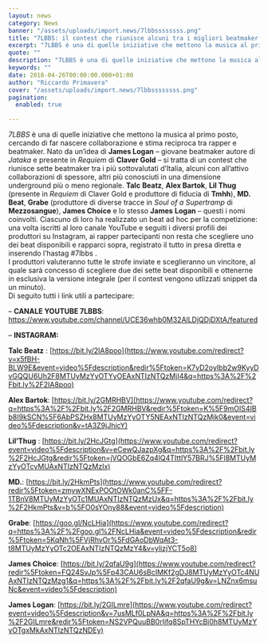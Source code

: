 ```yaml
---
layout: news
category: News
banner: "/assets/uploads/import.news/7lbbssssssss.png"
title: "7LBBS: il contest che riunisce alcuni tra i migliori beatmaker emergenti d’Italia"
excerpt: "7LBBS è una di quelle iniziative che mettono la musica al primo posto, cercando di far nascere collaborazione e stima reciproca tra rapper e beatmaker. Nato da un’idea di James Logan – giovane beatmaker autore di Jataka e presente in Requiem di Claver Gold – si tratta di un contest che riunisce sette beatmaker tra [&hellip"
quote: ""
description: "7LBBS è una di quelle iniziative che mettono la musica al primo posto, cercando di far nascere collaborazione e stima reciproca tra rapper e beatmaker. Nato da un’idea di James Logan – giovane beatmaker autore di Jataka e presente in Requiem di Claver Gold – si tratta di un contest che riunisce sette beatmaker tra [&hellip"
keywords: ""
date: 2018-04-26T00:00:00.000+01:00
author: "Riccardo Primavera"
cover: "/assets/uploads/import.news/7lbbssssssss.png"
pagination:
  enabled: true

---
```


_7LBBS_ è una di quelle iniziative che mettono la musica al primo posto, cercando di far nascere collaborazione e stima reciproca tra rapper e beatmaker. Nato da un’idea di **James Logan** – giovane beatmaker autore di _Jataka_ e presente in _Requiem_ di **Claver Gold** – si tratta di un contest che riunisce sette beatmaker tra i più sottovalutati d’Italia, alcuni con all’attivo collaborazioni di spessore, altri più conosciuti in una dimensione underground più o meno regionale. **Talc** **Beatz**, **Alex Bartok**, **Lil Thug** (presente in _Requiem_ di Claver Gold e produttore di fiducia di **Tmhh**), **MD. Beat**, **Grabe** (produttore di diverse tracce in _Soul of a Supertramp_ di **Mezzosangue**), **James Choice** e lo stesso **James** **Logan** – questi i nomi coinvolti. Ciascuno di loro ha realizzato un beat ad hoc per la competizione: una volta iscritti al loro canale YouTube e seguiti i diversi profili dei produttori su Instagram, ai rapper partecipanti non resta che scegliere uno dei beat disponibili e rapparci sopra, registrato il tutto in presa diretta e inserendo l’hastag #7lbbs .  
I produttori valuteranno tutte le strofe inviate e sceglieranno un vincitore, al quale sarà concesso di scegliere due dei sette beat disponibili e ottenerne in esclusiva la versione integrale (per il contest vengono utlizzati snippet da un minuto).  
Di seguito tutti i link utili a partecipare:

– **CANALE YOUTUBE 7LBBS**: <https://www.youtube.com/channel/UCE36whb0M32AlLDjQDjDXtA/featured>

– **INSTAGRAM:** 

**Talc Beatz** : [https://bit.ly/2IA8poo](https://www.youtube.com/redirect?v=x5fBH-BLW9E&event=video%5Fdescription&redir%5Ftoken=K7vD2oyIbb2w9KyyDvGQQU6Uh2F8MTUyMzYyOTYyOEAxNTIzNTQzMjI4&q=https%3A%2F%2Fbit.ly%2F2IA8poo)

**Alex Bartok**: [https://bit.ly/2GMRHBV](https://www.youtube.com/redirect?q=https%3A%2F%2Fbit.ly%2F2GMRHBV&redir%5Ftoken=K%5F9mOIS4IBb8I9kSCN%5F6AbPSZHx8MTUyMzYyOTY5NEAxNTIzNTQzMjk0&event=video%5Fdescription&v=tA3Z9jJhicY)

**Lil’Thug** : [https://bit.ly/2HcJGtg](https://www.youtube.com/redirect?event=video%5Fdescription&v=eCewQJazpXg&q=https%3A%2F%2Fbit.ly%2F2HcJGtg&redir%5Ftoken=jVQOGbE6Zq4lQ4TIttlY57BRJ%5Fl8MTUyMzYyOTcyMUAxNTIzNTQzMzIx)

**MD.**: [https://bit.ly/2HkmPts](https://www.youtube.com/redirect?redir%5Ftoken=zmywXNExPOOtOWk0anC%5FF-1TBnV8MTUyMzYyOTc1MUAxNTIzNTQzMzUx&q=https%3A%2F%2Fbit.ly%2F2HkmPts&v=b%5FO0sYOny88&event=video%5Fdescription)

**Grabe**: [https://goo.gl/NcLHia](https://www.youtube.com/redirect?q=https%3A%2F%2Fgoo.gl%2FNcLHia&event=video%5Fdescription&redir%5Ftoken=5KqNh%5FVjRhvOr%5FdGAoDbWqAt3-t8MTUyMzYyOTc2OEAxNTIzNTQzMzY4&v=ylizjYCT5o8)

**James Choice**: [https://bit.ly/2qfaU9g](https://www.youtube.com/redirect?redir%5Ftoken=FQ24SvJp%5Fp43CAU6sBcIMKf2gDJ8MTUyMzYyOTc4NUAxNTIzNTQzMzg1&q=https%3A%2F%2Fbit.ly%2F2qfaU9g&v=LNZnx6msuNc&event=video%5Fdescription)

**James Logan**: [https://bit.ly/2GILmre](https://www.youtube.com/redirect?event=video%5Fdescription&v=7usMLf0LpNA&q=https%3A%2F%2Fbit.ly%2F2GILmre&redir%5Ftoken=NS2VPQuuBB0rIjfq8SpTHYcBi0h8MTUyMzYyOTgxMkAxNTIzNTQzNDEy)